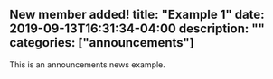 New member added!
title: "Example 1"
date: 2019-09-13T16:31:34-04:00
description: ""
categories: ["announcements"]
---

This is an announcements news example.
